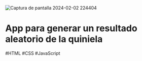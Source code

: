 

![Captura de pantalla 2024-02-02 224404](https://github.com/xaviproton/DadosJs-beta-0.1/assets/126198919/7ade43be-fe22-4ee7-8747-4337d2601528)

<h1>App para generar un resultado aleatorio de la quiniela</h1>

#HTML #CSS #JavaScript
